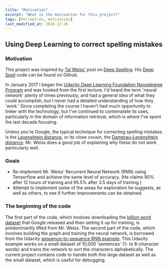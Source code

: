 ```yaml
---
title: "Motivation"
excerpt: "What is the motivation for this project?"
tags: [Perceptron, motivation]
last_modified_at: 2018-12-26
---
```


## Using Deep Learning to correct spelling mistakes
### Motivation
This project was inspired by [Tal Weiss'](https://medium.com/@majortal) post on [Deep Spelling](https://medium.com/@majortal/deep-spelling-9ffef96a24f6). His [Deep Spell](https://github.com/MajorTal/DeepSpell/blob/master/keras_spell.py) code can be found on Github.

In January 2017 I began the [Udacity Deep Learning Foundation Nanodegree Program](https://www.udacity.com/course/deep-learning-nanodegree-foundation--nd101) and was hooked from the first lecture. I'd heard the term 'neural network' plenty of times previously, and had a general idea of what they could accomplish, but I never had a detailed understanding of how they 'work.' Since completing the course I haven't had much opportunity to tinker with the technology, but I've continued to contemplate its uses, particularly in the domain of information retrieval, which is where I've spent the last decade focusing.

Unless you're Google, the typical technique for correcting spelling mistakes is the [Levenshtein distance](https://en.wikipedia.org/wiki/Levenshtein_distance), or its close cousin, the [Damerau–Levenshtein distance](https://en.wikipedia.org/wiki/Damerau%E2%80%93Levenshtein_distance). Mr. Weiss does a good job of explaining why these do not work particularly well.

### Goals
* Re-implement Mr. Weiss' Recurrent Neural Network (RNN) using Tensorflow and achieve the same level of accuracy. (He claims 90% after 12 hours of training and 95.5% after 3.5 days of training.)
* Attempt to implement some of the areas for exploration he suggests, as well as others, to see if further improvements can be obtained.

### The beginning of the code
The first part of the code, which involves downloading the [billion word dataset](http://research.google.com/pubs/pub41880.html) that Google released and then setting it up for training, is predominantly lifted from Mr. Weiss. The second part of the code, which involves building the graph and training the neural network, is borrowed from the Udacity [sequence-to-sequence RNN example](https://github.com/mdcramer/deep-learning/tree/master/seq2seq). This Udacity example works on a small dataset of 10,000 'sentences' (1- to 8-character words) and trains the network to sort the characters alphabetically. The current project contains code to handle both this large dataset as well as the small dataset, which is useful for debugging.
